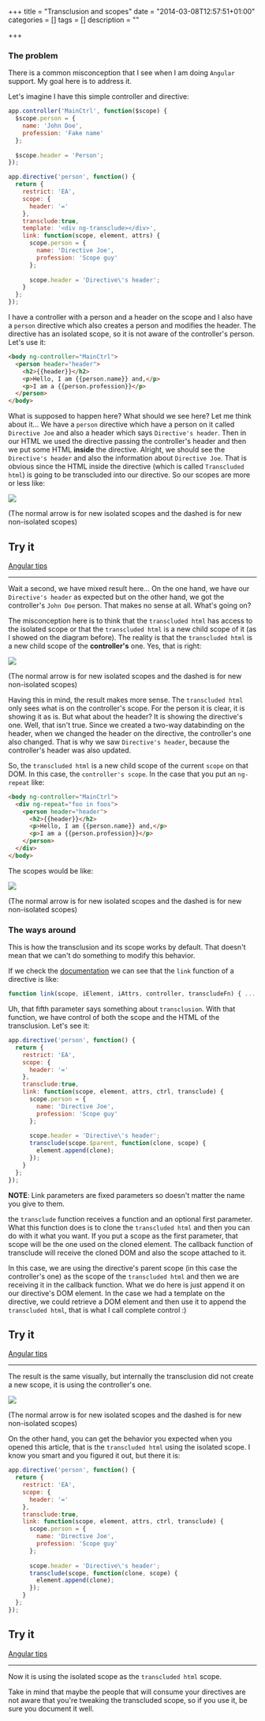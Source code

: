 +++
title = "Transclusion and scopes"
date = "2014-03-08T12:57:51+01:00"
categories = []
tags = []
description = ""

+++

### The problem

There is a common misconception that I see when I am doing `Angular` support. My goal here is to address it.

Let's imagine I have this simple controller and directive:
<!--more-->
```javascript
app.controller('MainCtrl', function($scope) {
  $scope.person = {
    name: 'John Doe',
    profession: 'Fake name'
  };
  
  $scope.header = 'Person';
});

app.directive('person', function() {
  return {
    restrict: 'EA',
    scope: {
      header: '='
    },
    transclude:true,
    template: '<div ng-transclude></div>',
    link: function(scope, element, attrs) {
      scope.person = {
        name: 'Directive Joe',
        profession: 'Scope guy'
      };
      
      scope.header = 'Directive\'s header';
    }
  };
});
```

I have a controller with a person and a header on the scope and I also have a `person` directive which also creates a person and modifies the header. The directive has an isolated scope, so it is not aware of the controller's person. Let's use it:

```html
<body ng-controller="MainCtrl">
  <person header="header">
    <h2>{{header}}</h2>
    <p>Hello, I am {{person.name}} and,</p>
    <p>I am a {{person.profession}}</p>
  </person>
</body>
```

What is supposed to happen here? What should we see here? Let me think about it... We have a `person` directive which have a person on it called `Directive Joe` and also a header which says `Directive's header`. Then in our HTML we used the directive passing the controller's header and then we put some HTML **inside** the directive. Alright, we should see the `Directive's header` and also the information about `Directive Joe`. That is obvious since the HTML inside the directive (which is called `Transcluded html`) is going to be transcluded into our directive. So our scopes are more or less like:

![](/images/transclusionscopes/diag1.jpg)

(The normal arrow is for new isolated scopes and the dashed is for new non-isolated scopes)

## Try it

<a class="jsbin-embed" href="http://jsbin.com/geyip/4/embed?output">Angular tips</a><script src="http://static.jsbin.com/js/embed.js"></script>

***

Wait a second, we have mixed result here... On the one hand, we have our `Directive's header` as expected but on the other hand, we got the controller's `John Doe` person. That makes no sense at all. What's going on?

The misconception here is to think that the `transcluded html` has access to the isolated scope or that the `transcluded html` is a new child scope of it (as I showed on the diagram before). The reality is that the `transcluded html` is a new child scope of the **controller's** one. Yes, that is right:

![](/images/transclusionscopes/diag2.jpg)

(The normal arrow is for new isolated scopes and the dashed is for new non-isolated scopes)

Having this in mind, the result makes more sense. The `transcluded html` only sees what is on the controller's scope. For the person it is clear, it is showing it as is. But what about the header? It is showing the directive's one. Well, that isn't true. Since we created a two-way databinding on the header, when we changed the header on the directive, the controller's one also changed. That is why we saw `Directive's header`, because the controller's header was also updated.

So, the `transcluded html` is a new child scope of the current `scope` on that DOM. In this case, the `controller's scope`. In the case that you put an `ng-repeat` like:

```html
<body ng-controller="MainCtrl">
  <div ng-repeat="foo in foos">
    <person header="header">
      <h2>{{header}}</h2>
      <p>Hello, I am {{person.name}} and,</p>
      <p>I am a {{person.profession}}</p>
    </person>
  </div>
</body>
```

The scopes would be like:

![](/images/transclusionscopes/diag3.jpg)

(The normal arrow is for new isolated scopes and the dashed is for new non-isolated scopes)

### The ways around

This is how the transclusion and its scope works by default. That doesn't mean that we can't do something to modify this behavior.

If we check the [documentation](http://docs.angularjs.org/api/ng/service/$compile) we can see that the `link` function of a directive is like:

```javascript
function link(scope, iElement, iAttrs, controller, transcludeFn) { ... }
```

Uh, that fifth parameter says something about `transclusion`. With that function, we have control of both the scope and the HTML of the transclusion. Let's see it:

```javascript
app.directive('person', function() {
  return {
    restrict: 'EA',
    scope: {
      header: '='
    },
    transclude:true,
    link: function(scope, element, attrs, ctrl, transclude) {
      scope.person = {
        name: 'Directive Joe',
        profession: 'Scope guy'
      };
      
      scope.header = 'Directive\'s header';
      transclude(scope.$parent, function(clone, scope) {
        element.append(clone);
      });
    }
  };
});
```

**NOTE**: Link parameters are fixed parameters so doesn't matter the name you give to them.

the `transclude` function receives a function and an optional first parameter. What this function does is to clone the `transcluded html` and then you can do with it what you want. If you put a scope as the first parameter, that scope will be the one used on the cloned element. The callback function of transclude will receive the cloned DOM and also the scope attached to it.

In this case, we are using the directive's parent scope (in this case the controller's one) as the scope of the `transcluded html` and then we are receiving it in the callback function. What we do here is just append it on our directive's DOM element. In the case we had a template on the directive, we could retrieve a DOM element and then use it to append the `transcluded html`, that is what I call complete control :)

## Try it

<a class="jsbin-embed" href="http://jsbin.com/geyip/2/embed?output">Angular tips</a><script src="http://static.jsbin.com/js/embed.js"></script>

***

The result is the same visually, but internally the transclusion did not create a new scope, it is using the controller's one.

![](/images/transclusionscopes/diag4.jpg)

(The normal arrow is for new isolated scopes and the dashed is for new non-isolated scopes)

On the other hand, you can get the behavior you expected when you opened this article, that is the `transcluded html` using the isolated scope. I know you smart and you figured it out, but there it is:

```javascript
app.directive('person', function() {
  return {
    restrict: 'EA',
    scope: {
      header: '='
    },
    transclude:true,
    link: function(scope, element, attrs, ctrl, transclude) {
      scope.person = {
        name: 'Directive Joe',
        profession: 'Scope guy'
      };
      
      scope.header = 'Directive\'s header';
      transclude(scope, function(clone, scope) {
        element.append(clone);
      });
    }
  };
});
```

## Try it

<a class="jsbin-embed" href="http://jsbin.com/geyip/3/embed?output">Angular tips</a><script src="http://static.jsbin.com/js/embed.js"></script>

***

Now it is using the isolated scope as the `transcluded html` scope.

Take in mind that maybe the people that will consume your directives are not aware that you're tweaking the transcluded scope, so if you use it, be sure you document it well.
